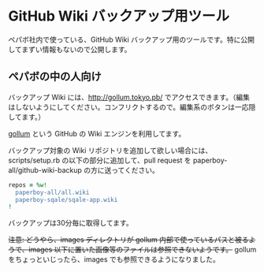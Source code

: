# GitHub Wiki バックアップ用ツール

ペパボ社内で使っている、GitHub Wiki バックアップ用のツールです。特に公開してまずい情報もないので公開します。

## ペパボの中の人向け

バックアップ Wiki には、http://gollum.tokyo.pb/ でアクセスできます。（編集はしないようにしてください。コンフリクトするので。編集系のボタンは一応隠してます。）

[gollum](https://github.com/github/gollum) という GitHub の Wiki エンジンを利用してます。

バックアップ対象の Wiki リポジトリを追加して欲しい場合には、scripts/setup.rb の以下の部分に追加して、pull request を paperboy-all/github-wiki-backup の方に送ってください。

```ruby
repos = %w!
  paperboy-all/all.wiki
  paperboy-sqale/sqale-app.wiki
!
```

バックアップは30分毎に取得してます。

<strike>注意: どうやら、images ディレクトリが gollum 内部で使っているパスと被るようで、images 以下に置いた画像等のファイルは参照できないようです。</strike> gollum をちょっといじったら、images でも参照できるようになりました。
